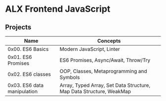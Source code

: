# ALX Frontend JavaScript

## Projects

| Name | Concepts |
|------|----------|
| 0x00. ES6 Basics | Modern JavaScript, Linter |
| 0x01. ES6 Promises | ES6 Promises, Async/Await, Throw/Try |
| 0x02. ES6 classes | OOP, Classes, Metaprogramming and Symbols |
| 0x03. ES6 data manipulation | Array, Typed Array, Set Data Structure, Map Data Structure, WeakMap |
